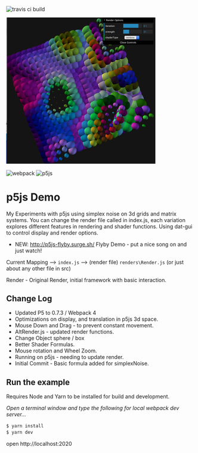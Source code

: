 ![travis ci build](https://travis-ci.org/pjkarlik/p5js.svg?branch=master)

<img src="splash.png" alt="drawing" width="400px"/>

![webpack](https://img.shields.io/badge/webpack-4.10.2-51b1c5.svg?style=flat-square) ![p5js](https://img.shields.io/badge/p5js-0.7.3-yellow.svg?style=flat-square)


# p5js Demo
  My Experiments with p5js using simplex noise on 3d grids and matrix systems.
  You can change the render file called in index.js, each variation
  explores different features in rendering and shader functions. Using dat-gui
  to control display and render options.

  * NEW: http://p5js-flyby.surge.sh/ Flyby Demo - put a nice song on and just watch!

  Current Mapping --> ```index.js``` --> (render file) ```renders\Render.js``` (or just about any other file in src)

  Render - Original Render, initial framework with basic interaction.

## Change Log
  * Updated P5 to 0.7.3 / Webpack 4
  * Optimizations on display, and translation in p5js 3d space.
  * Mouse Down and Drag - to prevent constant movement.
  * AltRender.js - updated render functions.
  * Change Object sphere / box
  * Better Shader Formulas.
  * Mouse rotation and Wheel Zoom.
  * Running on p5js - needing to update render.
  * Initial Commit - Basic formula added for simplexNoise.

## Run the example
  Requires Node and Yarn to be installed for build and development.

  *Open a terminal window and type the following for local webpack dev server...*
  ```bash
  $ yarn install
  $ yarn dev
  ```
  open http://localhost:2020